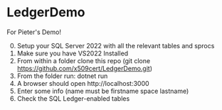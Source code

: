 # LedgerDemo

For Pieter's Demo!

0) Setup your SQL Server 2022 with all the relevant tables and sprocs
1) Make sure you have VS2022 Installed
2) From within a folder clone this repo (git clone https://github.com/x509cert/LedgerDemo.git)
3) From the folder run: dotnet run
4) A browser should open http://localhost:3000
5) Enter some info (name must be firstname space lastname)
6) Check the SQL Ledger-enabled tables
